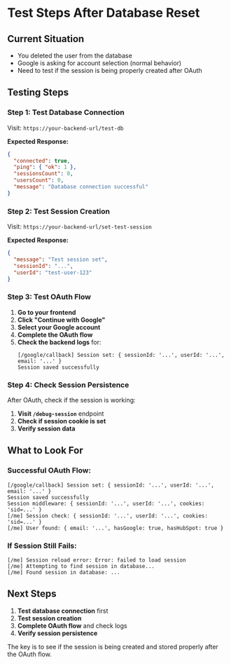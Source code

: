 # Test Steps After Database Reset

## Current Situation
- You deleted the user from the database
- Google is asking for account selection (normal behavior)
- Need to test if the session is being properly created after OAuth

## Testing Steps

### Step 1: Test Database Connection
Visit: `https://your-backend-url/test-db`

**Expected Response:**
```json
{
  "connected": true,
  "ping": { "ok": 1 },
  "sessionsCount": 0,
  "usersCount": 0,
  "message": "Database connection successful"
}
```

### Step 2: Test Session Creation
Visit: `https://your-backend-url/set-test-session`

**Expected Response:**
```json
{
  "message": "Test session set",
  "sessionId": "...",
  "userId": "test-user-123"
}
```

### Step 3: Test OAuth Flow
1. **Go to your frontend**
2. **Click "Continue with Google"**
3. **Select your Google account**
4. **Complete the OAuth flow**
5. **Check the backend logs** for:
   ```
   [/google/callback] Session set: { sessionId: '...', userId: '...', email: '...' }
   Session saved successfully
   ```

### Step 4: Check Session Persistence
After OAuth, check if the session is working:
1. **Visit `/debug-session`** endpoint
2. **Check if session cookie is set**
3. **Verify session data**

## What to Look For

### Successful OAuth Flow:
```
[/google/callback] Session set: { sessionId: '...', userId: '...', email: '...' }
Session saved successfully
Session middleware: { sessionId: '...', userId: '...', cookies: 'sid=...' }
[/me] Session check: { sessionId: '...', userId: '...', cookies: 'sid=...' }
[/me] User found: { email: '...', hasGoogle: true, hasHubSpot: true }
```

### If Session Still Fails:
```
[/me] Session reload error: Error: failed to load session
[/me] Attempting to find session in database...
[/me] Found session in database: ...
```

## Next Steps

1. **Test database connection** first
2. **Test session creation** 
3. **Complete OAuth flow** and check logs
4. **Verify session persistence**

The key is to see if the session is being created and stored properly after the OAuth flow.
